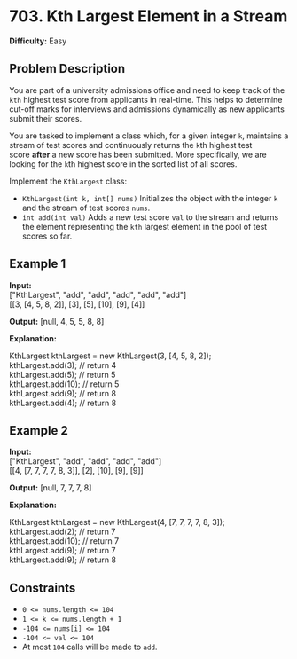 # 703. Kth Largest Element in a Stream

**Difficulty:** Easy

## Problem Description

You are part of a university admissions office and need to keep track of the `kth` highest test score from applicants in real-time. This helps to determine cut-off marks for interviews and admissions dynamically as new applicants submit their scores.

You are tasked to implement a class which, for a given integer `k`, maintains a stream of test scores and continuously returns the `k`th highest test score **after** a new score has been submitted. More specifically, we are looking for the `k`th highest score in the sorted list of all scores.

Implement the `KthLargest` class:

- `KthLargest(int k, int[] nums)` Initializes the object with the integer `k` and the stream of test scores `nums`.
- `int add(int val)` Adds a new test score `val` to the stream and returns the element representing the `kth` largest element in the pool of test scores so far.

## Example 1

**Input:**  
\["KthLargest", "add", "add", "add", "add", "add"\]  
\[\[3, \[4, 5, 8, 2\]\], \[3\], \[5\], \[10\], \[9\], \[4\]\]


**Output:** \[null, 4, 5, 5, 8, 8\]

**Explanation:**

KthLargest kthLargest = new KthLargest(3, \[4, 5, 8, 2\]);  
kthLargest.add(3); // return 4  
kthLargest.add(5); // return 5  
kthLargest.add(10); // return 5  
kthLargest.add(9); // return 8  
kthLargest.add(4); // return 8

## Example 2

**Input:**  
\["KthLargest", "add", "add", "add", "add"\]  
\[\[4, \[7, 7, 7, 7, 8, 3\]\], \[2\], \[10\], \[9\], \[9\]\]


**Output:** \[null, 7, 7, 7, 8\]

**Explanation:**

KthLargest kthLargest = new KthLargest(4, \[7, 7, 7, 7, 8, 3\]);  
kthLargest.add(2); // return 7  
kthLargest.add(10); // return 7  
kthLargest.add(9); // return 7  
kthLargest.add(9); // return 8

## Constraints

- `0 <= nums.length <= 104`
- `1 <= k <= nums.length + 1`
- `-104 <= nums[i] <= 104`
- `-104 <= val <= 104`
- At most `104` calls will be made to `add`.